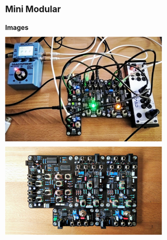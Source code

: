 # Mini Modular

## Images

![Modules](https://raw.githubusercontent.com/diysynth/MINI-MODULAR-OVERVIEW/master/Images/IMG_20200522_233132_2.jpg)

![Modules](https://raw.githubusercontent.com/diysynth/MINI-MODULAR-OVERVIEW/master/Images/photo5922555963708126131.jpg)
